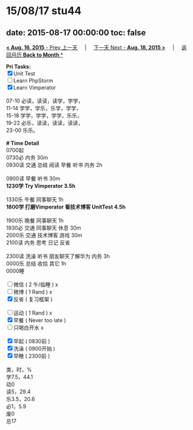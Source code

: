 # 15/08/17 stu44

date: 2015-08-17 00:00:00
toc: false
---
[**< Aug. 16, 2015** - Prev 上一天](/lifelogs/2015/08/d16.html) &nbsp; &nbsp; | &nbsp; &nbsp; [下一天 Next - **Aug. 18, 2015 >**](/lifelogs/2015/08/d18.html) &nbsp; &nbsp; |  &nbsp; &nbsp; [返回月历 **Back to Month ^**](/lifelogs/2015/08/index.html)
<br/><div><strong>Pri Tasks:</strong></div><div><input checked="true" type="checkbox"/>Unit Test</div><div><input type="checkbox"/>Learn PhpStorm</div><div><input checked="true" type="checkbox"/>Learn Vimperator<br/></div><div><br/></div><div>07-10 必读，读读，读学，学学，</div><div>11-14 学学，学乐，乐学，学学，</div><div>15-18 学学，学学，学学，乐乐，</div><div>19-22 必乐，读读，读读，读读，</div><div>23-00 乐乐。</div><div><br/></div><div><b># Time Detail</b></div><div>0700起</div><div>0730必 内务 30m</div><div>0930读 交通 总结 阅读 早餐 听书 内务 2h</div><div><b><br/></b></div><div>0900读 早餐 听书 30m</div><div><strong>1230学 Try Vimperator 3.5h</strong></div><div><br clear="none"/></div><div>1330乐 午餐 同事聊天 1h</div><div><strong>1800学 打磨Vimperator </strong><strong>看技术博客 UnitTest </strong><strong>4.5h</strong></div><div><br/></div><div>1900乐 晚餐 同事聊天 1h</div><div>1930必 交通 同事聊天 休息 30m</div><div>2000乐 交通 技术博客 游戏 30m</div><div>2100读 内务 思考 日记 反省</div><div><br/></div><div>2300读 洗澡 听书 朋友聊天了解华为 内务 3h</div><div>0000乐 总结 收拾 其它 1h</div><div>0000睡</div><div><br/></div><div><input type="checkbox"/>微信 ( 2 午/临睡 ) x</div><div><input type="checkbox"/>微博 ( 1 Rand ) x</div><div><input checked="true" type="checkbox"/>反省 ( 复习框架 ) </div><div><br/></div><div><div><input type="checkbox"/>运动 ( 1 Rand ) x</div><div><input checked="true" type="checkbox"/>早餐 ( Never too late ) </div></div><div><input type="checkbox"/>只喝白开水 x</div><div><br/></div><div><input checked="true" type="checkbox"/>早起 ( 0830前 ) </div><div><input checked="true" type="checkbox"/>洗澡 ( 0900开始 ) <br/></div><div><input checked="true" type="checkbox"/>早睡 ( 2300前 ) </div><div><br clear="none"/></div><div>类，时，%<br clear="none"/>学7.5，44.1<br clear="none"/>动0<br clear="none"/>读5，29.4<br clear="none"/>乐3.5，20.6<br clear="none"/>必1，5.9<br clear="none"/>废0<br clear="none"/>总17</div>
